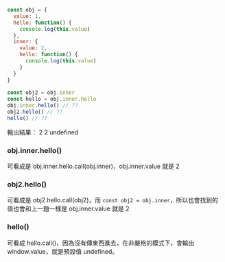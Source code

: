 ``` js
const obj = {
  value: 1,
  hello: function() {
    console.log(this.value)
  },
  inner: {
    value: 2,
    hello: function() {
      console.log(this.value)
    }
  }
}
  
const obj2 = obj.inner
const hello = obj.inner.hello
obj.inner.hello() // ??
obj2.hello() // ??
hello() // ??
```

輸出結果：
2
2
undefined

### obj.inner.hello()
可看成是 obj.inner.hello.call(obj.inner)，obj.inner.value 就是 2 

### obj2.hello()
可看成是 obj2.hello.call(obj2)，而 `const obj2 = obj.inner`，所以也會找到的值也會和上一題一樣是 obj.inner.value 就是 2

### hello()
可看成 hello.call()，因為沒有傳東西進去，在非嚴格的模式下，會輸出 window.value，就是預設值 undefined。